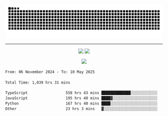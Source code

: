 <div align="center">
  <picture>
      <source
    media="(prefers-color-scheme: dark)"
      srcset="https://raw.githubusercontent.com/platane/snk/output/github-contribution-grid-snake-dark.svg"
      />
    <source
      media="(prefers-color-scheme: light)"
      srcset="https://raw.githubusercontent.com/xct007/xct007/output/github-contribution-grid-snake.svg"
      />
    <img
      alt="Snake"
      src="https://raw.githubusercontent.com/xct007/xct007/output/github-contribution-grid-snake.svg"
      />
  </picture>

</div>

___
<p align="center">
  <img src="https://readme-stats-blush-eta.vercel.app/api/top-langs/?username=xct007&layout=compact" />
  <img src="https://readme-stats-blush-eta.vercel.app/api?username=xct007&show_icons=true&theme=transparent&hide_title=true&include_all_commits=true" />
</p>

<p align="center">
  <img src="https://github-profile-trophy.vercel.app/?username=xct007&no-bg=true&rank=S,SS,SSS,A,AA,AAA,UNKNOWN,SECRET&row=3&title=-Followers,-Stars&margin-w=15&margin-h=15&column=2" />
</p>
<!--START_SECTION:waka-->

```txt
From: 06 November 2024 - To: 10 May 2025

Total Time: 1,039 hrs 31 mins

TypeScript                 558 hrs 43 mins █████████████░░░░░░░░░░░░   52.58 %
JavaScript                 195 hrs 40 mins ████▓░░░░░░░░░░░░░░░░░░░░   18.42 %
Python                     167 hrs 40 mins ████░░░░░░░░░░░░░░░░░░░░░   15.78 %
Other                      23 hrs 3 mins   ▓░░░░░░░░░░░░░░░░░░░░░░░░   02.17 %
```

<!--END_SECTION:waka-->
